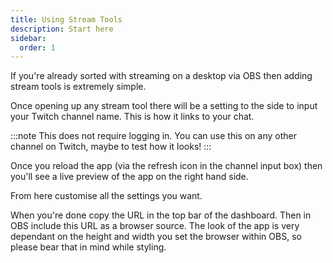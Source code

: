 ```yaml
---
title: Using Stream Tools
description: Start here
sidebar:
  order: 1
---
```


If you're already sorted with streaming on a desktop via OBS then adding stream tools is extremely simple.

Once opening up any stream tool there will be a setting to the side to input your Twitch channel name. This is how it links to your chat.

:::note
This does not require logging in. You can use this on any other channel on Twitch, maybe to test how it looks!
:::

Once you reload the app (via the refresh icon in the channel input box) then you'll see a live preview of the app on the right hand side.

From here customise all the settings you want.

When you're done copy the URL in the top bar of the dashboard. Then in OBS include this URL as a browser source. The look of the app is very dependant on the height and width you set the browser within OBS, so please bear that in mind while styling.
